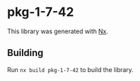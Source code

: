 # pkg-1-7-42

This library was generated with [Nx](https://nx.dev).

## Building

Run `nx build pkg-1-7-42` to build the library.
